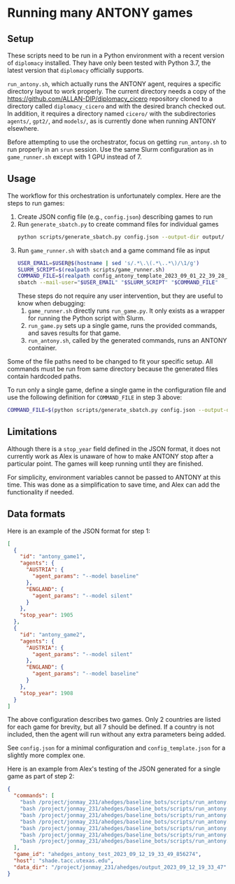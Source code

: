 # Running many ANTONY games

## Setup

These scripts need to be run in a Python environment with a recent version of `diplomacy` installed. They have only been tested with Python 3.7, the latest version that `diplomacy` officially supports.

`run_antony.sh`, which actually runs the ANTONY agent, requires a specific directory layout to work properly. The current directory needs a copy of the <https://github.com/ALLAN-DIP/diplomacy_cicero> repository cloned to a directory called `diplomacy_cicero` and with the desired branch checked out. In addition, it requires a directory named `cicero/` with the subdirectories `agents/`, `gpt2/`, and `models/`, as is currently done when running ANTONY elsewhere.

Before attempting to use the orchestrator, focus on getting `run_antony.sh` to run properly in an `srun` session. Use the same Slurm configuration as in `game_runner.sh` except with 1 GPU instead of 7.

## Usage

The workflow for this orchestration is unfortunately complex. Here are the steps to run games:

1. Create JSON config file (e.g., `config.json`) describing games to run
2. Run `generate_sbatch.py` to create command files for individual games
   ```bash
   python scripts/generate_sbatch.py config.json --output-dir output/
   ```
3. Run `game_runner.sh` with `sbatch` and a game command file as input
   ```bash
   USER_EMAIL=$USER@$(hostname | sed 's/.*\.\(.*\..*\)/\1/g')
   SLURM_SCRIPT=$(realpath scripts/game_runner.sh)
   COMMAND_FILE=$(realpath config_antony_template_2023_09_01_22_39_28_312128.json)
   sbatch --mail-user="$USER_EMAIL" "$SLURM_SCRIPT" "$COMMAND_FILE"
   ```
   These steps do not require any user intervention, but they are useful to know when debugging:
   1. `game_runner.sh` directly runs `run_game.py`. It only exists as a wrapper for running the Python script with Slurm.
   2. `run_game.py` sets up a single game, runs the provided commands, and saves results for that game.
   3. `run_antony.sh`, called by the generated commands, runs an ANTONY container.

Some of the file paths need to be changed to fit your specific setup. All commands must be run from same directory because the generated files contain hardcoded paths.

To run only a single game, define a single game in the configuration file and use the following definition for `COMMAND_FILE` in step 3 above:

```bash
COMMAND_FILE=$(python scripts/generate_sbatch.py config.json --output-dir output/ | tail -1)
```

## Limitations

Although there is a `stop_year` field defined in the JSON format, it does not currently work as Alex is unaware of how to make ANTONY stop after a particular point. The games will keep running until they are finished.

For simplicity, environment variables cannot be passed to ANTONY at this time. This was done as a simplification to save time, and Alex can add the functionality if needed.

## Data formats

Here is an example of the JSON format for step 1:

```json
[
  {
    "id": "antony_game1",
    "agents": {
      "AUSTRIA": {
        "agent_params": "--model baseline"
      },
      "ENGLAND": {
        "agent_params": "--model silent"
      }
    },
    "stop_year": 1905
  },
  {
    "id": "antony_game2",
    "agents": {
      "AUSTRIA": {
        "agent_params": "--model silent"
      },
      "ENGLAND": {
        "agent_params": "--model baseline"
      }
    },
    "stop_year": 1908
  }
]
```

The above configuration describes two games. Only 2 countries are listed for each game for brevity, but all 7 should be defined. If a country is not included, then the agent will run without any extra parameters being added.

See `config.json` for a minimal configuration and `config_template.json` for a slightly more complex one.

Here is an example from Alex's testing of the JSON generated for a single game as part of step 2:

```json
{
  "commands": [
    "bash /project/jonmay_231/ahedges/baseline_bots/scripts/run_antony.sh ahedges_antony_test_2023_09_12_19_33_49_856274 shade.tacc.utexas.edu AUSTRIA /project/jonmay_231/ahedges/output_2023_09_12_19_33_47 0 |& tee /project/jonmay_231/ahedges/output_2023_09_12_19_33_47/logs/AUSTRIA.txt",
    "bash /project/jonmay_231/ahedges/baseline_bots/scripts/run_antony.sh ahedges_antony_test_2023_09_12_19_33_49_856274 shade.tacc.utexas.edu ENGLAND /project/jonmay_231/ahedges/output_2023_09_12_19_33_47 1 |& tee /project/jonmay_231/ahedges/output_2023_09_12_19_33_47/logs/ENGLAND.txt",
    "bash /project/jonmay_231/ahedges/baseline_bots/scripts/run_antony.sh ahedges_antony_test_2023_09_12_19_33_49_856274 shade.tacc.utexas.edu FRANCE /project/jonmay_231/ahedges/output_2023_09_12_19_33_47 2 |& tee /project/jonmay_231/ahedges/output_2023_09_12_19_33_47/logs/FRANCE.txt",
    "bash /project/jonmay_231/ahedges/baseline_bots/scripts/run_antony.sh ahedges_antony_test_2023_09_12_19_33_49_856274 shade.tacc.utexas.edu GERMANY /project/jonmay_231/ahedges/output_2023_09_12_19_33_47 3 |& tee /project/jonmay_231/ahedges/output_2023_09_12_19_33_47/logs/GERMANY.txt",
    "bash /project/jonmay_231/ahedges/baseline_bots/scripts/run_antony.sh ahedges_antony_test_2023_09_12_19_33_49_856274 shade.tacc.utexas.edu ITALY /project/jonmay_231/ahedges/output_2023_09_12_19_33_47 4 |& tee /project/jonmay_231/ahedges/output_2023_09_12_19_33_47/logs/ITALY.txt",
    "bash /project/jonmay_231/ahedges/baseline_bots/scripts/run_antony.sh ahedges_antony_test_2023_09_12_19_33_49_856274 shade.tacc.utexas.edu RUSSIA /project/jonmay_231/ahedges/output_2023_09_12_19_33_47 5 |& tee /project/jonmay_231/ahedges/output_2023_09_12_19_33_47/logs/RUSSIA.txt",
    "bash /project/jonmay_231/ahedges/baseline_bots/scripts/run_antony.sh ahedges_antony_test_2023_09_12_19_33_49_856274 shade.tacc.utexas.edu TURKEY /project/jonmay_231/ahedges/output_2023_09_12_19_33_47 6 |& tee /project/jonmay_231/ahedges/output_2023_09_12_19_33_47/logs/TURKEY.txt"
  ],
  "game_id": "ahedges_antony_test_2023_09_12_19_33_49_856274",
  "host": "shade.tacc.utexas.edu",
  "data_dir": "/project/jonmay_231/ahedges/output_2023_09_12_19_33_47"
}
```
